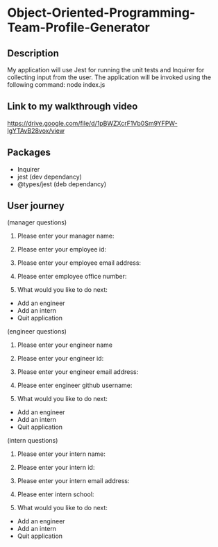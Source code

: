 # Object-Oriented-Programming-Team-Profile-Generator

## Description
My application will use Jest for running the unit tests and Inquirer for collecting input from the user. 
The application will be invoked using the following command:
node index.js

## Link to my walkthrough video
https://drive.google.com/file/d/1pBWZXcrF1Vb0Sm9YFPW-lgYTAvB28vox/view

## Packages 
- Inquirer 
- jest (dev dependancy)
- @types/jest (deb dependancy)

## User journey 

(manager questions)
1. Please enter your manager name:
2. Please enter your employee id:
3. Please enter your employee email address:
4. Please enter employee office number:

1. What would you like to do next:
- Add an engineer 
- Add an intern 
- Quit application

(engineer questions)
1. Please enter your engineer name 
2. Please enter your engineer id:
3. Please enter your engineer email address:
4. Please enter engineer github username: 

2. What would you like to do next:
- Add an engineer 
- Add an intern 
- Quit application

(intern questions)
1. Please enter your intern name:
2. Please enter your intern id:
3. Please enter your intern email address:
4. Please enter intern school: 

3. What would you like to do next:
- Add an engineer 
- Add an intern 
- Quit application
 